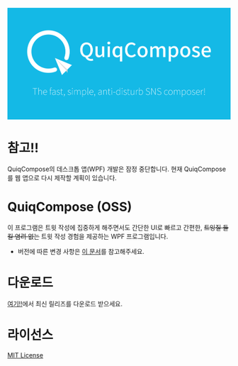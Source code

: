 ﻿![QuiqCompose Banner](DocumentationResources/QCBanner.png)
<br>

# 참고!!
QuiqCompose의 데스크톱 앱(WPF) 개발은 잠정 중단합니다. 현재 QuiqCompose를 웹 앱으로 다시 제작할 계획이 있습니다.

# QuiqCompose (OSS)
이 프로그램은 트윗 작성에 집중하게 해주면서도 간단한 UI로 빠르고 간편한, ~~트잉질 들킬 염려 없는~~ 트윗 작성 경험을 제공하는 WPF 프로그램입니다.

  + 버전에 따른 변경 사항은 [이 문서](CHANGELOG.md)를 참고해주세요.

# 다운로드
[여기!!](https://github.com/SDSkyKlouD/QuiqCompose-OSS-WPF/releases)에서 최신 릴리즈를 다운로드 받으세요.

# 라이선스
[MIT License](LICENSE.md)
